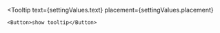 <Tooltip
	text={settingValues.text}
	placement={settingValues.placement}
>
	<Button>show tooltip</Button>
</Tooltip>
